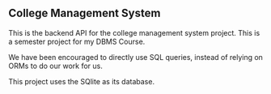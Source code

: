 ## College Management System

This is the backend API for the college management system project. This is a semester project for my DBMS Course.

We have been encouraged to directly use SQL queries, instead of relying on ORMs to do our work for us.

This project uses the SQlite as its database.